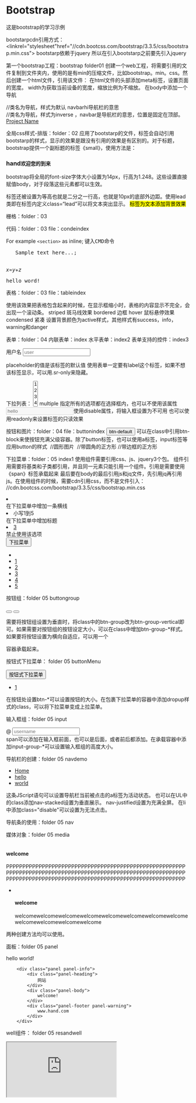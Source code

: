 # Bootstrap
这是bootstrap的学习示例


bootstarpcdn引用方式：
<linkrel="stylesheet"href="//cdn.bootcss.com/bootstrap/3.3.5/css/bootstrap.min.css">
bootstarp依赖于jquery
所以在引入bootstarp之前要先引入jquery

第一个bootstrap工程：bootstrap folder01
创建一个web工程，将需要引用的文件复制到文件夹内，使用的是有min的压缩文件，比如bootstrap。min。css。然后创建一个html文件，引用该文件：<link rel="stylesheet" href="bootstrap.min.css">
在html文件的头部添加meta标签，设置页面的宽度。<meta name="viewport" content="width=device-width,initial-scale=1"> width为获取当前设备的宽度，缩放比例为不缩放。
    在body中添加一个导航
<nav class="navbar navbar-default"> //类名为导航，样式为默认 navbarhi导航栏的意思
 
 </nav>
<body>
 <nav class="navbar navbar-inverse navbar-fixed-top" role="navigation"> //类名为导航，样式为inverse ，navbar是导航栏的意思，位置是固定在顶部。
  <div class="container">
   <div class="navbar-header">
    <a href="#" class="navbar-brand">Project Name</a>
   </div>
  </div>
 </nav>
</body>


全局css样式-排版：folder：02
    应用了bootstarp的文件，标签会自动引用bootstarp的样式，显示的效果是跟没有引用的效果是有区别的。对于标题，bootstrap提供一个副标题的标签《small》，使用方法是：<h3>hand<small>欢迎您的到来</small></h3>
    bootstrap将全局的font-size字体大小设置为14px，行高为1.248。这些设置直接赋值body，对于段落这些元素都可以生效。<p>标签还被设置为等高也就是二分之一行高，也就是10px的底部外边距。使用lead类即在标签内定义class=“lead”可以将文本突出显示。
<mark>标签为文本添加背景效果

栅格：folder：03

代码：folder：03 file：condeindex
<!-- code -->
  For example <code>&lt;section&gt;</code> as inline;
  键入<kbd>CMD</kbd>命令
  <!-- 代码框 -->
  <pre>
   Sample text here...;
  </pre>
  <!-- 函数算法 -->
  <var>x</var>=<var>y</var>+<var>z</var>
  <!-- 程序输出 -->
  <samp>hello word!</samp>

表格：folder：03 file：tableindex
<div class="table-responsive">使用该效果把表格包含起来的时候，在显示框缩小时，表格的内容显示不完全，会出现一个滚动条。
<table class="table table-striped table-bordered table-hover table-condensed">
striped 斑马线效果
bordered 边框
hover 鼠标悬停效果
condensed 紧凑
<tr class="active">设置背景颜色为active样式，其他样式有success，info，warning和danger


表单：folder：04 内联表单：index 水平表单：index2 表单支持的控件：index3
  <form role="form">
        <div class="form-group">
            <label>用户名</label>
            <input type="text" class="form-control" placeholder="user">
        </div>
    </form>

placeholder的值是该标签的默认值
使用表单一定要有label这个标签，如果不想该标签显示，可以用.sr-only来隐藏。

下拉列表：
<select  multiple class="form-control">
            <option>1</option>
            <option>2</option>
            <option>3</option>
            <option>4</option>
            <option>5</option>
            <option>6</option>
            <option>7</option>
        </select>
multiple 指定所有的选项都在选择框内，也可以不使用该属性
<input class="form-control" type="text" placeholder="hello" disabled>使用disable属性，将输入框设置为不可用
也可以使用readonly来设置标签的只读效果

按钮和图片：folder：04 file：buttonindex
<button type="button" class="btn btn-default">btn-default</button>
可以在class中引用btn-block来使按钮充满父级容器。除了button标签，也可以使用a标签，input标签等应用button的样式
    <img src="G1.jpg" alt="" class="img-circle">  //圆形图片
    <img src="G1.jpg" alt="" class="img-rounded"> //带圆角的正方形
    <img src="G1.jpg" alt="" class="img-thumbnail">//带边框的正方形

下拉菜单：folder：05 index1
使用组件需要引用css、js、jquery3个包。
组件引用需要将基类和子类都引用，并且同一元素只能引用一个组件。引用是需要使用《span》标签承载起来
最后要在body的最后引用js和jq文件，先引用jq再引用js。在使用组件的时候，需要cdn引用css，而不是文件引入：
//cdn.bootcss.com/bootstrap/3.3.5/css/bootstrap.min.css
<li role="presentation" class="divider"></li>在下拉菜单中增加一条横线
<li role="presentation" class="dropdown-header">小写1到5</li>在下拉菜单中增加标题
<li class="disabled"><a href="#" role="menuitem">3</a></li>禁止使用该选项

<div class="dropdown pull-right">
            <button class="btn btn-default dropdown-toggle " type="button" data-toggle="dropdown">
                下拉菜单
                <span class="caret"></span>
            </button>
            <ul class="dropdown-menu dropdown-menu-right" role="menu" aria-labelledby="dropdownMenu1">
                <!--<li role="presentation" class="dropdown-header">小写1到5</li>-->
                <li role="presentation" class="divider"></li>
                <li><a href="#" role="menuitem">1</a></li>
                <li><a href="#" role="menuitem">2</a></li>
                <li class="disabled"><a href="#" role="menuitem">3</a></li>
                <li><a href="#" role="menuitem">4</a></li>
                <li><a href="#" role="menuitem">5</a></li>
            </ul>
        </div>


按钮组：folder 05 buttongroup
<div class="btn-group">
            <button type="button" class="btn btn-default"><span class="glyphicon glyphicon-align-left"></span></button>
            <button type="button" class="btn btn-default"><span class="glyphicon glyphicon-align-left"></span></button>
        </div>

需要将按钮组设置为垂直时，将class中的btn-group改为btn-group-vertical即可。如果需要对按钮组的按钮设定大小，可以在class中增加btn-group-*样式。如果要将按钮设置为横向自适应，可以用一个<div class="btn-group btn-group-justified">容器承载起来。

按钮式下拉菜单： folder 05 buttonMenu
<div class="btn-group">
            <button class="btn bg-info dropdown-toggle" data-toggle="dropdown">
                按钮式下拉菜单
                <span class="caret"></span>
            </button>
            <ul class="dropdown-menu" role="menu">
                <li><a href="#">1</a> </li>
            </ul>
        </div>
在按钮处设置btn-*可以设置按钮的大小。在包裹下拉菜单的容器中添加dropup样式的class，可以将下拉菜单变成上拉菜单。

输入框组：folder 05 input
<div class="input-group input-group-lg">
            <span class="input-group-addon">@</span>
            <input type="text" class="form-control" placeholder="username">
        </div>
span可以添加在输入框前面，也可以是后面，或者前后都添加。在承载容器中添加input-group-*可以设置输入框组的高度大小。

导航栏的创建：folder 05 navdemo

<body>
    <div class="container">
        <ul id="mytab" class="nav nav-tabs" role="tablist">
            <li role="presentation" class="active"><a href="#">Home</a> </li>
            <li role="presentation"><a href="#">hello</a> </li>
            <li role="presentation"><a href="#">world</a> </li>
        </ul>
    </div>
<script src="jquery-2.1.4.min.js"></script>
<script src="bootstrap.min.js"></script>
<script>
    $("#mytab a").click(function(e){
        e.preventDefault();
        $(this).tab("show");
    })
</script>
</body>

<script>
    $("#mytab a").click(function(e){
        e.preventDefault();
        $(this).tab("show");
    })
</script>
这条JScript语句可以设置导航栏当前被点击的a标签为活动状态。
也可以在UL中的class添加nav-stacked设置为垂直展示。
nav-justified设置为充满全屏。
在li中添加class="disable"可以设置为无法点击。

导航条的使用：folder 05 nav

媒体对象：folder 05 media
 <div class="media">
                    <a class="media-left media-middle" href="#">
                        <img src="G1.jpg" alt="">
                    </a>
                    <div class="media-body">
                        <h4 class="media-heading">
                            welcome
                        </h4>
                        <p>
                            PPPPPPPPPPPPPPPPPPPPPPPPPPPPPPPPPPPPPPPPPPPPPPPPPPPPPPP
                            PPPPPPPPPPPPPPPPPPPPPPPPPPPPPPPPPPPPPPPPPPPPPPPPPPPPPPP
                            PPPPPPPPPPPPPPPPPPPPPPPPPPPPPPPPPPPPPPPPPPPPPPPPPPPPPPP
                        </p>
                    </div>

<ul class="media-list">
            <li class="media">
                <a class="media-left" href="#">
                    <img src="G1.jpg" alt="">
                </a>
                <div class="media-body">
                    <h4>welcome</h4>
                    <p>welcomewelcomewelcomewelcomewelcomewelcomewelcomewelcomewelcomewelcomewelcomewelcome</p>
                </div>
            </li>
        </ul>

两种创建方法均可以使用。

面板：folder 05 panel

 <div class="panel panel-danger">
           <div class="panel-body">
               hello world!
           </div>
        </div>

        <div class="panel panel-info">
            <div class="panel-heading">
                网站
            </div>
            <div class="panel-body">
                welcome!
            </div>
            <div class="panel-footer panel-warning">
                www.hand.com
            </div>
        </div>


well组件： folder 05 resandwell
<div class="embed-responsive embed-responsive-16by9">
            <iframe class="embed-responsive-item" src="https://www.baidu.com">

            </iframe>
        </div>
 <div class="well well-sm">
            look,i am in a well.
        </div>
可以选择16比9和4比3的样式。

分页与标签：folder：05 page


徽章与巨幕：folder：05 badges
巨幕：
<div class="jumbotron">
       <div class="container">
           <h1>hello world!</h1>
           <p></p>
           <p><a class="btn btn-info btn-lg" role="button" href="#">learn more</a> </p>
       </div>
    </div>
徽章：
<div class="container">
        <a href="#">短信消息<span class="badge">30</span></a>
        <button class="btn btn-success" type="button">message<span class="badge">100</span> </button>
    </div>
    <ul class="nav nav-pills" role="rablist">
        <li role="presentation" class="active"><a href="#">Home<span class="badge">10</span> </a> </li>
        <li role="presentation" ><a href="#">lib<span class="badge">101</span> </a> </li>
    </ul>

页头与缩略图： folder05 pageheader

页头：
  <div class="page-header">
       <H1>hand<small> Hello</small></H1>
    </div>
缩略图：
 <div class="row">
        <div class="col-xs-6 col-md-3">
            <a href="#" class="thumbnail">
                <img src="img/1.jpg">
            </a>
        </div>
    </div>

警告框：folder05 Alert
不可以关闭的警告框：
 <div class="alert alert-warning" role="alert">
            Hello大家好！
        </div>
可以关闭的警告框（要引用jq和js文件）：
<div class="alert alert-warning" role="alert">
            <button type="button" class="close" data-dismiss="alert">
                <span aria-disabled="true">&times;</span>
            </button>
            <strong>welcome</strong>
        </div>

带连接的警告框：
 <div class="alert alert-info" role="alert">
            如有问题，请自行
            <a href="https://www.baidu.con" class="alert-link">
                百度
            </a>
        </div>

进度条：folder 05 progres
<div class="progress">
            <div class="progress-bar progress-bar-striped active" role="progressbar" aria-valuemin="0" aria-valuemax="100" style="width: 40%">
                40%
            </div>
        </div>

列表组：folder 05 List
    <div class="container">
        <ul class="list-group">
            <li class="list-group-item"><span class="badge">10</span> 1 </li>
            <li class="list-group-item">2 </li>
            <li class="list-group-item">3 </li>
            <li class="list-group-item">4 </li>
            <li class="list-group-item">5 </li>
        </ul>

        <div class="list-group">
            <a href="#" class="list-group-item">abc</a>
            <a href="#" class="list-group-item">abc</a>
            <a href="#" class="list-group-item">abc</a>
        </div>

    </div>



模态框：folder06 modal
在创建好模态框之后，需要引用jq和js文件，然后再使用
<script>
    $("#mymodal").modal("show");
</script>
调用。
也可以使用
<button type="button" class="btn btn-primary btn-lg" data-toggle="modal" data-target="#myModal">
        启动模态框
    </button>
按钮进行调用，但是data-target的值必须是模态框的父级容器的ID带上#号。
在class中添加fade可以为模态框添加一个效果
可以在模态框的一级和二级承载中添加bs-example-moal-*来设置模态框的大小。

下拉菜单：folder06 dropdown

弹出当前的bootstarp版本，在script中添加一下代码：alert($.fn.tooltip.Constructor.VERSION);

过渡效果：folder06 transitionend


滚动监听：folder06 scrollspy
需要给body添加属性：data-spy="scroll" data-target=".navbar" data-offset="70  导航栏的href要对应标题的ID

标签页：folder06  tabs
可以使用script来指定默认显示的标签页为最后一个：$("#myTab a:last").tab("show");
或者在内容的div中的class中添加active设置默认显示的内容。
$('#myTabs a[href="#profile"]').tab('show')// Select tab by name$('#myTabs a:first').tab('show')// Select first tab$('#myTabs a:last').tab('show')// Select last tab$('#myTabs li:eq(2) a').tab('show')// Select third tab (0-indexed)
也可以在内容的div中的class中添加fade设置过渡效果。

工具提示：folder06 tooltips
该功能是设置鼠标略过之后显示提示。
data-toggle="tooltip"设置触发器
data-placement="bottom"显示位置为底部
 $("#mytooltip").tooltip("show")可以使用script将其设置为自动显示
data-original-title="内容"设置展示的内容，只有title="title"没有内容的时候才会展示data-original-title

需要使用 $('[data-toggle="tooltip"]').tooltip();将提示工具初始化
可以使用data-animation=“false”来取消淡入淡出的效果。

弹出框：folder06 popover
依赖于工具提示插件，也需要初始化。与提示工具不同的是，提示工具是鼠标略过弹出提示，而弹出框是鼠标点击弹出提示。使用弹出框的时候，尽量使用a标签。
data-toggle="popover"设置触发器为弹出框
 title="title"设置标题
 data-content="这里是内容区域" 设置内容
data-trigger="focus"设置点击空白处，弹出框消失
可以使用data-animation=“false”来取消淡入淡出的效果。
data-placement="left"可以设置上下左右弹出方向
初始化：$(".js-popover").popover();

警告框：folder06 alert
当使用 .close 按钮时，它必须是 .alert-dismissible 的第一个子元素，并且在它之前不能有任何文本内容。
只有在按钮中添加了data-dismiss="alert"属性，才会实现警告框的关闭。

按钮：folder06 button
<button type="button" data-loading-text="loading for 3 seconds" class="btn btn-default js-loading-btn">
            Loading state
        </button>
    $(".js-loading-btn").on("click",function(e){
        var btn = $(this).button("loading");
        setTimeout(function(e){
            btn.button("reset")
        },3000)
    })

data-loading-text="loading for 3 seconds"设置按钮按下之后显示的内容。

setTimeout(function(e){
            btn.button("reset")
        },3000)
设置3秒后按钮重置。
autocomplete="off" 可以设置按钮固定在按下的状态，再次点击就弹出

多选按钮组（复选）：
 <div class="btn-group" data-toggle="buttons">
            <label class="btn btn-primary active">
                <input type="checkbox" autocomplete="off" checked>选择1
            </label>
            <label class="btn btn-primary ">
                <input type="checkbox" autocomplete="off" checked>选择2
            </label>
            <label class="btn btn-primary ">
                <input type="checkbox" autocomplete="off" checked>选择3
            </label>
        </div>
注意，这里是用一个div包裹起来按钮组，按钮的实现是用label标签作为按钮的样式，并且使用input作为按钮实体。

单选：<div class="btn-group" data-toggle="buttons">
            <label class="btn btn-primary active">
                <input type="radio" name="options" autocomplete="off" checked>选择1
            </label>
            <label class="btn btn-primary ">
                <input type="radio" name="options" autocomplete="off" >选择2
            </label>
            <label class="btn btn-primary ">
                <input type="radio" name="options" autocomplete="off" >选择3
            </label>
        </div>

注意这里的按钮的name必须是一样的

点击之后按钮名称改变：
        <button type="button" data-complete-text="finish" class="btn btn-primary mybtn" autocomplete="off">
            hello
        </button>
  $(".mybtn").on("click",function(e){
        $(this).button("complete");
    })
data-complete-text="finish"设置改变之后的按钮名称，

collapse（点击之后显示内容框）：folder06 collapse

 <a class="btn btn-primary" data-toggle="collapse" href="#collapseExample">点击查看</a>
        <div class="collapse" id="collapseExample">
           <div class="well">
                Hello
            </div>
        </div>

注意：a标签中的链接要指向文本的div的ID，用well组件包裹起来，会比较好看，当然不需要也可以

<div class="panel-group" id="accordion" role="tablist">
            <div class="panel panel-default">
                <div class="panel-heading" role="tab" id="heading1">
                    <h4 class="panel-title">
                        <a data-toggle="collapse" data-parent="#accordion" href="#collapse1">item1</a>
                    </h4>
                </div>
                <div id="collapse1" class="panel-collapse collapse in" role="tabpanel">
                    <div class="panel-body">
                        Hello1 welcome!
                    </div>
                </div>
            </div>
            <div class="panel panel-default">
                <div class="panel-heading" role="tab" id="heading2">
                    <h4 class="panel-title">
                        <a data-toggle="collapse" data-parent="#accordion" href="#collapse2">item2</a>
                    </h4>
                </div>
                <div id="collapse2" class="panel-collapse collapse" role="tabpanel">
                    <div class="panel-body">
                        Hello2 welcome!
                    </div>
                </div>
            </div>
            <div class="panel panel-default">
                <div class="panel-heading" role="tab" id="heading3">
                    <h4 class="panel-title">
                        <a data-toggle="collapse" data-parent="#accordion" href="#collapse3">item3</a>
                    </h4>
                </div>
                <div id="collapse3" class="panel-collapse collapse" role="tabpanel">
                    <div class="panel-body">
                        Hello3 welcome!
                    </div>
                </div>
            </div>
        </div>


用in将标签在网页打开时就设置为打开

轮播板：folder06 carousel

    <div class="container" id="myCarsoursel">
        <div id="carousel-example-generic" class="carousel slide" data-ride="carousel" data-interval="2000">
            <ol class="carousel-indicators">
                <li data-target="#carousel-example-generic" data-slide-to="0" class="active"></li>
                <li data-target="#carousel-example-generic" data-slide-to="1" class=""></li>
                <li data-target="#carousel-example-generic" data-slide-to="2" class=""></li>
            </ol>
            <div class="carousel-inner" role="listbox">
                <div class="item active">
                    <img src="img/1.jpg">
                    <div class="carousel-caption">
                        <h3>title</h3>
                        <p>描述</p>
                    </div>
                </div>
                <div class="item ">
                    <img src="img/2.jpg">
                </div>
                <div class="item ">
                    <img src="img/3.jpg">
                </div>
            </div>
            <a class="left carousel-control" href="#carousel-example-generic" role="button" data-slide="prev">
                <span class="glyphicon glyphicon-chevron-left"></span>
            </a>
            <a class="right carousel-control" href="#carousel-example-generic" role="button" data-slide="next">
                <span class="glyphicon glyphicon-chevron-right"></span>
            </a>
        </div>
    </div>

data-interval="2000"设置轮播版图片转换的时间，不设置是默认5秒。但是以该方式实现的自动切换，在刷新页面之后就会不动，需要手动点击才能再次移动。所以建议使用script的方式实现自动播放：
 $(".carousel").carousel({
        interval:2000
    })

附加导航：folder06 affix
































